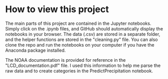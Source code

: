 # How to view this project

The main parts of this project are contained in the Jupyter notebooks. Simply click on the .ipynb files,
and GitHub should automatically display the notebooks in your browser. The data (.csv) are stored in a separate 
folder, and the helper functions are stored in the "cleaning.py" file. You can also clone the repo and run 
the notebooks on your computer if you have the Anaconda package installed. 

The NOAA documentation is provided for reference in the "LCD_documentation.pdf" file. I used this information 
to help me parse the raw data and to create categories in the PredictPrecipitation notebook. 
